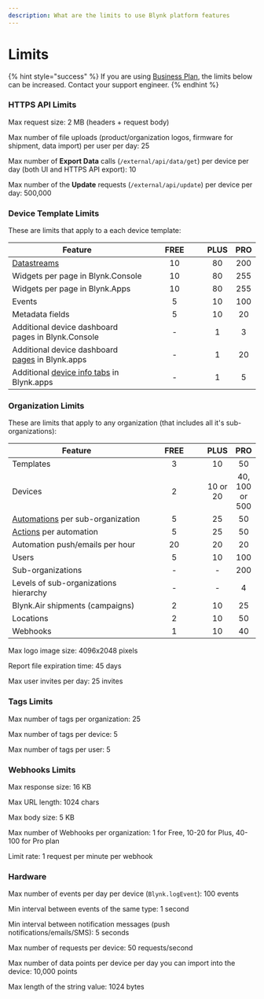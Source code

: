 ```yaml
---
description: What are the limits to use Blynk platform features
---
```


# Limits

{% hint style="success" %}
If you are using [Business Plan](https://blynk.io/pricing/business-plan), the limits below can be increased. Contact your support engineer.
{% endhint %}

###

### HTTPS API Limits

Max request size: 2 MB (headers + request body)

Max number of file uploads (product/organization logos, firmware for shipment, data import) per user per day: 25

Max number of **Export Data** calls (`/external/api/data/get`) per device per day (both UI and HTTPS API export): 10

Max number of the **Update** requests (`/external/api/update`) per device per day: 500,000





### Device Template Limits

These are limits that apply to a each device template:

<table><thead><tr><th width="325">Feature</th><th width="125" align="center">FREE</th><th align="center">PLUS</th><th align="center">PRO</th></tr></thead><tbody><tr><td><a href="templates/datastreams/">Datastreams</a></td><td align="center">10</td><td align="center">80</td><td align="center">200</td></tr><tr><td>Widgets per page in Blynk.Console</td><td align="center">10</td><td align="center">80</td><td align="center">255</td></tr><tr><td>Widgets per page in Blynk.Apps</td><td align="center">10</td><td align="center">80</td><td align="center">255</td></tr><tr><td>Events</td><td align="center">5</td><td align="center">10</td><td align="center">100</td></tr><tr><td>Metadata fields</td><td align="center">5</td><td align="center">10</td><td align="center">20</td></tr><tr><td>Additional device dashboard pages in Blynk.Console</td><td align="center">-</td><td align="center">1</td><td align="center">3</td></tr><tr><td>Additional device dashboard <a href="https://docs.blynk.io/en/blynk.apps/pages">pages</a> in Blynk.apps </td><td align="center">-</td><td align="center">1</td><td align="center">20</td></tr><tr><td>Additional <a href="https://docs.blynk.io/en/blynk.apps/pages#device-info-tabs">device info tabs</a> in Blynk.apps</td><td align="center">-</td><td align="center">1</td><td align="center">5</td></tr></tbody></table>



### Organization Limits

These are limits that apply to any organization (that includes all it's sub-organizations):

<table><thead><tr><th width="342">Feature</th><th width="134" align="center">FREE</th><th align="center">PLUS</th><th align="center">PRO</th></tr></thead><tbody><tr><td>Templates</td><td align="center">3</td><td align="center">10</td><td align="center">50</td></tr><tr><td>Devices</td><td align="center">2</td><td align="center">10 or 20</td><td align="center">40, 100 or 500</td></tr><tr><td><a href="../concepts/automations.md">Automations</a> per sub-organization</td><td align="center">5</td><td align="center">25</td><td align="center">50</td></tr><tr><td><a href="https://docs.blynk.io/en/concepts/automations#actions">Actions</a> per automation</td><td align="center">5</td><td align="center">25</td><td align="center">50</td></tr><tr><td>Automation push/emails per hour</td><td align="center">20</td><td align="center">20</td><td align="center">20</td></tr><tr><td>Users</td><td align="center">5</td><td align="center">10</td><td align="center">100</td></tr><tr><td>Sub-organizations</td><td align="center">-</td><td align="center">-</td><td align="center">200</td></tr><tr><td>Levels of sub-organizations hierarchy</td><td align="center">-</td><td align="center">-</td><td align="center">4</td></tr><tr><td>Blynk.Air shipments (campaigns)</td><td align="center">2</td><td align="center">10</td><td align="center">25</td></tr><tr><td>Locations</td><td align="center">2</td><td align="center">10</td><td align="center">50</td></tr><tr><td>Webhooks</td><td align="center">1</td><td align="center">10</td><td align="center">40</td></tr></tbody></table>



Max logo image size: 4096x2048 pixels

Report file expiration time: 45 days

Max user invites per day: 25 invites



### Tags Limits

Max number of tags per organization: 25

Max number of tags per device: 5

Max number of tags per user: 5



### Webhooks Limits

Max response size: 16 KB

Max URL length: 1024 chars

Max body size: 5 KB

Max number of Webhooks per organization: 1 for Free, 10-20 for Plus, 40-100 for Pro plan

Limit rate: 1 request per minute per webhook



### Hardware

Max number of events per day per device (`Blynk.logEvent`): 100 events

Min interval between events of the same type: 1 second

Min interval between notification messages (push notifications/emails/SMS): 5 seconds

Max number of requests per device: 50 requests/second

Max number of data points per device per day you can import into the device: 10,000 points

Max length of the string value: 1024 bytes

